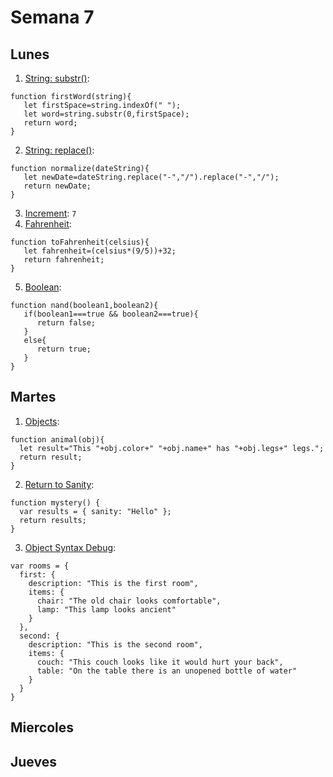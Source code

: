 # Semana 7
## Lunes
1. [String: substr()](https://www.jshero.net/en/koans/stringsubstr.html): 
```
function firstWord(string){
   let firstSpace=string.indexOf(" ");
   let word=string.substr(0,firstSpace);
   return word;
}
```
2. [String: replace()](https://www.jshero.net/en/koans/replace.html): 
```
function normalize(dateString){
   let newDate=dateString.replace("-","/").replace("-","/");
   return newDate;
}
```
3. [Increment](https://www.jshero.net/en/koans/increment.html): ```7```
4. [Fahrenheit](https://www.jshero.net/en/koans/fahrenheit.html): 
```
function toFahrenheit(celsius){
   let fahrenheit=(celsius*(9/5))+32;
   return fahrenheit;
}
```
5. [Boolean](https://www.jshero.net/en/koans/bool.html): 
```
function nand(boolean1,boolean2){
   if(boolean1===true && boolean2===true){
      return false;
   }
   else{
      return true;
   }
}
```

## Martes
1. [Objects](https://www.codewars.com/kata/571f1eb77e8954a812000837/train/javascript): 
```
function animal(obj){
  let result="This "+obj.color+" "+obj.name+" has "+obj.legs+" legs.";
  return result;
}
```
2. [Return to Sanity](https://www.codewars.com/kata/514a7ac1a33775cbb500001e/train/javascript): 
```
function mystery() {
  var results = { sanity: "Hello" };
  return results;
}
```
3. [Object Syntax Debug](https://www.codewars.com/kata/56d8ae9237123036d3001b54/train/javascript): 
```
var rooms = {
  first: {
    description: "This is the first room",
    items: {
      chair: "The old chair looks comfortable",
      lamp: "This lamp looks ancient"
    }
  },
  second: {
    description: "This is the second room",
    items: {
      couch: "This couch looks like it would hurt your back",
      table: "On the table there is an unopened bottle of water"
    }
  }
}
```

## Miercoles

## Jueves
